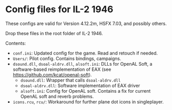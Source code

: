 # Config files for IL-2 1946

These configs are valid for Version 4.12.2m, HSFX 7.03, and possibly others.

Drop these files in the root folder of IL-2 1946.

Contents:
- `conf.ini`: Updated config for the game. Read and retouch if needed.
- `Users/`: Pilot config. Contains bindings, campaigns.
- `dsound.dll`, `dsoal-aldrv.dll`, `alsoft.ini`: DLLs for OpenAL Soft, a
  software-based reimplementation of EAX (see https://github.com/kcat/openal-soft).
  * `dsound.dll`: Wrapper that calls `dsoal-aldrv.dll`
  * `dsoal-aldrv.dll`: Software implementation of EAX driver
  * `alsoft.ini`: Config for OpenAL soft. Contains a fix for current OpenAL soft
    and reverb problems.
- `icons.rcu`, `rcu/`: Workaround for further plane dot icons in singleplayer.
